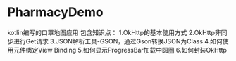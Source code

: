 # PharmacyDemo
kotlin编写的口罩地图应用
包含知识点：
   1.OkHttp的基本使用方式
   2.OkHttp非同步进行Get请求
   3.JSON解析工具-GSON，通过Gson转换JSON为Class
   4.如何使用元件绑定View Binding
   5.如何显示ProgressBar加载中圆圈
   6.如何封装OkHttp
